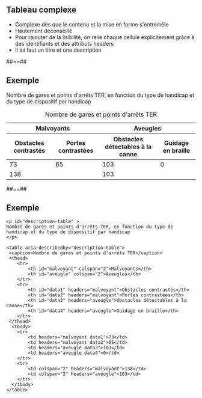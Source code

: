 <!-- .slide: -->

## Tableau complexe

* Complexe dès que le contenu et la mise en forme s'entremêle
* Hautement déconseillé
* Pour rajouter de la lisibilité, on relie chaque cellule explicitement grâce à des identifiants et des attributs headers
* Il lui faut un titre et une description

##==##

<!-- .slide: -->

## Exemple


<p id="description-table" >
Nombre de gares et points d'arrêts TER, en fonction du type de handicap et du type de dispositif par handicap
</p>

<table aria-describedby="description-table">
 <caption>Nombre de gares et points d'arrêts TER</caption>
 <thead>
    <tr>
        <th id="malvoyant" colspan="2">Malvoyants</th>
        <th id="aveugle" colspan="2">Aveugles</th>
    </tr>
    <tr>
        <th id="data1" headers="malvoyant">Obstacles contrastés</th>
        <th id="data2" headers="malvoyant">Portes contrastées</th>
        <th id="data3" headers="aveugle">Obstacles détectables à la canne</th>
        <th id="data4" headers="aveugle">Guidage en braille</th>
    </tr>
 </thead>
  <tbody>
    <tr>
        <td headers="malvoyant data1">73</td>
        <td headers="malvoyant data2">65</td>
        <td headers="aveugle data3">103</td>
        <td headers="aveugle data4">0</td>
    </tr>
    <tr>
        <td colspan="2" headers="malvoyant">138</td>
        <td colspan="2" headers="aveugle">103</td>
    </tr>
  </tbody>
</table>


##==##

<!-- .slide: class="with-code" -->

## Exemple

```
<p id="description-table" >
Nombre de gares et points d'arrêts TER, en fonction du type de handicap et du type de dispositif par handicap
</p>

<table aria-describedby="description-table">
 <caption>Nombre de gares et points d'arrêts TER</caption>
 <thead>
    <tr>
        <th id="malvoyant" colspan="2">Malvoyants</th>
        <th id="aveugle" colspan="2">Aveugles</th>
    </tr>
    <tr>
        <th id="data1" headers="malvoyant">Obstacles contrastés</th>
        <th id="data2" headers="malvoyant">Portes contrastées</th>
        <th id="data3" headers="aveugle">Obstacles détectables à la canne</th>
        <th id="data4" headers="aveugle">Guidage en braille</th>
    </tr>
 </thead>
  <tbody>
    <tr>
        <td headers="malvoyant data1">73</td>
        <td headers="malvoyant data2">65</td>
        <td headers="aveugle data3">103</td>
        <td headers="aveugle data4">0</td>
    </tr>
    <tr>
        <td colspan="2" headers="malvoyant">138</td>
        <td colspan="2" headers="aveugle">103</td>
    </tr>
  </tbody>
</table>
```




